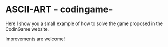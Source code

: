 # ASCII-ART - codingame-


Here I show you a small example of how to solve the game proposed in the CodinGame website.


Improvements are welcome!
